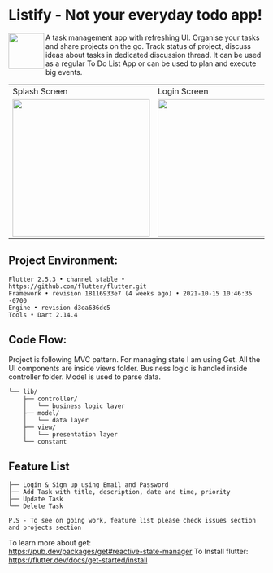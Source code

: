 # Listify - Not your everyday todo app!
<img src="https://github.com/dinurymomshad/listify/blob/main/assets/App%20Logo.png" height=70 align="left"> 
<p>A task management app with refreshing UI. Organise your tasks and share projects on the go. Track status of project, discuss ideas about tasks in dedicated discussion thread. It can be used as a regular To Do List App or can be used to plan and execute big events. 
</p>
<table>
  <tr>
    <td>Splash Screen</td>
     <td>Login Screen</td>
     <td>Home Screen</td>
     <td>Details Screen</td>
  </tr>
  <tr>
    <td><img src="https://github.com/dinurymomshad/listify/blob/main/assets/screenshots/Splash%20Screen.png" width=270 ></td>
    <td><img src="https://github.com/dinurymomshad/listify/blob/main/assets/screenshots/Login%20Screen.png" width=270 ></td>
    <td><img src="https://github.com/dinurymomshad/listify/blob/main/assets/screenshots/Home%20Screen.png" width=270 ></td>
    <td><img src="https://github.com/dinurymomshad/listify/blob/main/assets/screenshots/Details%20Screen.png" width=270 ></td>
  </tr>
 </table>
 
## Project Environment:
```
Flutter 2.5.3 • channel stable • https://github.com/flutter/flutter.git
Framework • revision 18116933e7 (4 weeks ago) • 2021-10-15 10:46:35 -0700
Engine • revision d3ea636dc5
Tools • Dart 2.14.4
```

## Code Flow:
Project is following MVC pattern. For managing state I am using Get. All the UI components are inside views folder. Business logic is handled inside controller folder. Model is used to parse data.

```
└── lib/
    ├── controller/
    │   └── business logic layer
    ├── model/
    │   └── data layer
    ├── view/
    │   └── presentation layer
    └── constant
```

## Feature List
```
├── Login & Sign up using Email and Password
├── Add Task with title, description, date and time, priority
├── Update Task
└── Delete Task
```
```P.S - To see on going work, feature list please check issues section and projects section```


To learn more about get:<br>
https://pub.dev/packages/get#reactive-state-manager
To Install flutter:<br>
https://flutter.dev/docs/get-started/install